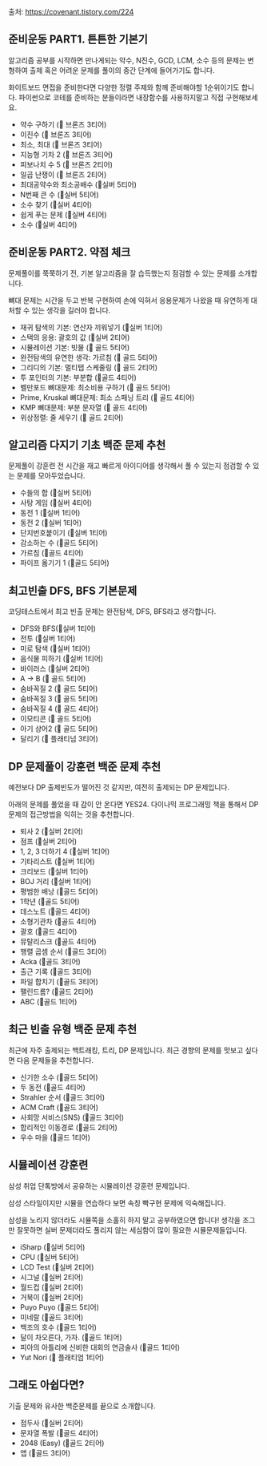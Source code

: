 출처: https://covenant.tistory.com/224

## 준비운동 PART1. 튼튼한 기본기

알고리즘 공부를 시작하면 만나게되는 약수, N진수, GCD, LCM, 소수 등의 문제는 변형하여 출제 혹은 어려운 문제를 풀이의 중간 단계에 들어가기도 합니다.

화이트보드 면접을 준비한다면 다양한 정렬 주제와 함께 준비해야할 1순위이기도 합니다. 파이썬으로 코테를 준비하는 분들이라면 내장함수를 사용하지말고 직접 구현해보세요.

- 약수 구하기 (🥉 브론즈 3티어)
- 이진수 (🥉 브론즈 3티어)
- 최소, 최대 (🥉 브론즈 3티어)
- 지능형 기차 2 (🥉 브론즈 3티어)
- 피보나치 수 5 (🥉 브론즈 2티어)
- 일곱 난쟁이 (🥉 브론즈 2티어)
- 최대공약수와 최소공배수 (🥈실버 5티어)
- N번째 큰 수 (🥈실버 5티어)
- 소수 찾기 (🥈실버 4티어)
- 쉽게 푸는 문제 (🥈실버 4티어)
- 소수 (🥈실버 4티어)

## 준비운동 PART2. 약점 체크

문제풀이를 쭉쭉하기 전, 기본 알고리즘을 잘 습득했는지 점검할 수 있는 문제를 소개합니다.

뼈대 문제는 시간을 두고 반복 구현하여 손에 익혀서 응용문제가 나왔을 때 유연하게 대처할 수 있는 생각을 길러야 합니다.

- 재귀 탐색의 기본: 연산자 끼워넣기 (🥈실버 1티어)
- 스택의 응용: 괄호의 값 (🥈실버 2티어)
- 시뮬레이션 기본: 빗물 (🥇 골드 5티어)
- 완전탐색의 유연한 생각: 가르침 (🥇 골드 5티어)
- 그리디의 기본: 멀티탭 스케줄링 (🥇 골드 2티어)
- 투 포인터의 기본: 부분합 (🥇골드 4티어)
- 벨만포드 뼈대문제: 최소비용 구하기 (🥇 골드 5티어)
- Prime, Kruskal 뼈대문제: 최소 스패닝 트리 (🥇 골드 4티어)
- KMP 뼈대문제: 부분 문자열 (🥇 골드 4티어)
- 위상정렬: 줄 세우기 (🥇 골드 2티어)

## 알고리즘 다지기 기초 백준 문제 추천

문제풀이 강훈련 전 시간을 재고 빠르게 아이디어를 생각해서 풀 수 있는지 점검할 수 있는 문제를 모아두었습니다.

- 수들의 합 (🥈실버 5티어)
- 사탕 게임 (🥈실버 4티어)
- 동전 1 (🥈실버 1티어)
- 동전 2 (🥈실버 1티어)
- 단지번호붙이기 (🥈실버 1티어)
- 감소하는 수 (🥇골드 5티어)
- 가르침 (🥇골드 4티어)
- 파이프 옮기기 1 (🥇골드 5티어)

## 최고빈출 DFS, BFS 기본문제

코딩테스트에서 최고 빈출 문제는 완전탐색, DFS, BFS라고 생각합니다.

- DFS와 BFS(🥈실버 1티어)
- 전투 (🥈실버 1티어)
- 미로 탐색 (🥈실버 1티어)
- 음식물 피하기 (🥈실버 1티어)
- 바이러스 (🥈실버 2티어)
- A → B (🥇 골드 5티어)
- 숨바꼭질 2 (🥇 골드 5티어)
- 숨바꼭질 3 (🥇 골드 5티어)
- 숨바꼭질 4 (🥇 골드 4티어)
- 이모티콘 (🥇 골드 5티어)
- 아기 상어2 (🥇 골드 5티어)
- 달리기 (🏅 플래티넘 3티어)

## DP 문제풀이 강훈련 백준 문제 추천

예전보다 DP 출제빈도가 떨어진 것 같지만, 여전히 출제되는 DP 문제입니다.

아래의 문제를 풀었을 때 감이 안 온다면 YES24. 다이나믹 프로그래밍 책을 통해서 DP 문제의 접근방법을 익히는 것을 추천합니다.

- 퇴사 2 (🥈실버 2티어)
- 점프 (🥈실버 2티어)
- 1, 2, 3 더하기 4 (🥈실버 1티어)
- 기타리스트 (🥈실버 1티어)
- 크리보드 (🥈실버 1티어)
- BOJ 거리 (🥈실버 1티어)
- 평범한 배낭 (🥇골드 5티어)
- 1학년 (🥇골드 5티어)
- 데스노트 (🥇골드 4티어)
- 소형기관차 (🥇골드 4티어)
- 괄호 (🥇골드 4티어)
- 뮤탈리스크 (🥇골드 4티어)
- 행렬 곱셈 순서 (🥇골드 3티어)
- Acka (🥇골드 3티어)
- 출근 기록 (🥇골드 3티어)
- 파일 합치기 (🥇골드 3티어)
- 팰린드롬? (🥇골드 2티어)
- ABC (🥇골드 1티어)

## 최근 빈출 유형 백준 문제 추천

최근에 자주 출제되는 백트래킹, 트리, DP 문제입니다. 최근 경향의 문제를 맛보고 싶다면 다음 문제들을 추천합니다.

- 신기한 소수 (🥇골드 5티어)
- 두 동전 (🥇골드 4티어)
- Strahler 순서 (🥇골드 3티어)
- ACM Craft (🥇골드 3티어)
- 사회망 서비스(SNS) (🥇골드 3티어)
- 합리적인 이동경로 (🥇골드 2티어)
- 우수 마을 (🥇골드 1티어)

## 시뮬레이션 강훈련

삼성 취업 단톡방에서 공유하는 시뮬레이션 강훈련 문제입니다.

삼성 스타일이지만 시뮬을 연습하다 보면 속칭 빡구현 문제에 익숙해집니다.

삼성을 노리지 않더라도 시뮬쪽을 소홀히 하지 말고 공부하였으면 합니다! 생각을 조그만 잘못하면 실버 문제더라도 풀리지 않는 세심함이 많이 필요한 시뮬문제들입니다.

- iSharp (🥈실버 5티어)
- CPU (🥈실버 5티어)
- LCD Test (🥈실버 2티어)
- 시그널 (🥈실버 2티어)
- 월드컵 (🥈실버 2티어)
- 거북이 (🥈실버 2티어)
- Puyo Puyo (🥇골드 5티어)
- 미네랄 (🥇골드 3티어)
- 백조의 호수 (🥇골드 1티어)
- 달이 차오른다, 가자. (🥇골드 1티어)
- 피아의 아틀리에 신비한 대회의 연금술사 (🥇골드 1티어)
- Yut Nori (🏅 플래티엄 1티어)

## 그래도 아쉽다면?

기출 문제와 유사한 백준문제를 끝으로 소개합니다.

- 접두사 (🥈실버 2티어)
- 문자열 폭발 (🥇골드 4티어)
- 2048 (Easy) (🥇골드 2티어)
- 앱 (🥇골드 3티어)

